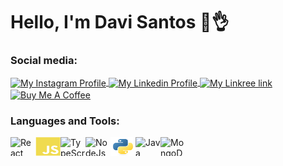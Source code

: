 # Hello, I'm Davi Santos 🙂👌

### Social media:
<p>
  <a href="https://www.instagram.com/borracha.me/" target="blank">
    <img align="center" src="https://img.shields.io/badge/Instagram-E4405F?style=for-the-badge&logo=instagram&logoColor=white" alt="My Instagram Profile" />
  </a>
  <a href="https://www.linkedin.com/in/davi-santos-2353a41ab/" target="blank">
    <img align="center" src="https://img.shields.io/badge/LinkedIn-0077B5?style=for-the-badge&logo=linkedin&logoColor=white" alt="My Linkedin Profile" />
  </a>
  <a href="https://www.twitch.tv/borrachads" target="blank">
    <img align="center" src="https://img.shields.io/badge/Twitch-8e42fe?style=for-the-badge&logo=twitch&logoColor=white" alt="My Linkree link" />
  </a>
  <a href="https://www.buymeacoffee.com/borracha" target="_blank">
    <img align="center" src="https://img.shields.io/badge/Buy%20Me%20a%20Coffee-5C3317?style=for-the-badge&logo=buy-me-a-coffee&logoColor=white" alt="Buy Me A Coffee">
  </a>

</p>

### Languages and Tools:
<div style="display: flex; justify-items: center;">
  <img align="center" alt="React" height="30" width="40" src="https://cdn.jsdelivr.net/gh/devicons/devicon/icons/react/react-original.svg" />
  <img align="center" alt="JavaScript" height="30" width="40" src="https://raw.githubusercontent.com/devicons/devicon/master/icons/javascript/javascript-plain.svg">
  <img align="center" alt="TypeScript" height="30" width="40" src="https://cdn.jsdelivr.net/gh/devicons/devicon/icons/typescript/typescript-original.svg" />
  <img align="center" alt="NodeJs" height="30" width="40" src="https://cdn.jsdelivr.net/gh/devicons/devicon/icons/nodejs/nodejs-original.svg" />
  <img align="center" alt="Python" height="30" width="40" src="https://raw.githubusercontent.com/devicons/devicon/master/icons/python/python-original.svg">
  <img align="center" alt="Java" height="30" width="40" src="https://cdn.jsdelivr.net/gh/devicons/devicon/icons/java/java-original.svg" />
  <img align="center" alt="MongoDB" height="30" width="40" src="https://cdn.jsdelivr.net/gh/devicons/devicon/icons/mongodb/mongodb-plain.svg" />
</div>
